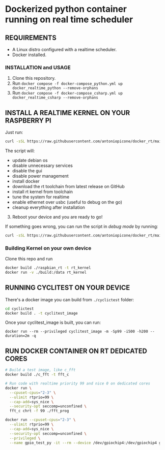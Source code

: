 # Dockerized python container running on real time scheduler

## REQUIREMENTS

- A Linux distro configured with a realtime scheduler.
- Docker installed.

### INSTALLATION and USAGE

1. Clone this repository.
2. Run `docker compose -f docker-compose_python.yml up docker_realtime_python --remove-orphans`
3. Run `docker compose -f docker-compose_csharp.yml up docker_realtime_csharp --remove-orphans`



## INSTALL A REALTIME KERNEL ON YOUR RASPBERRY PI

Just run:

```bash
curl -sSL https://raw.githubusercontent.com/antoniopicone/docker_rt/main/install_realtime_kernel.sh | sudo sh
```
The script will:

- update debian os
- disable unnecessary services
- disable the gui
- disable power management
- install docker
- download the rt toolchain from latest release on GitHub
- install rt kernel from toolchain
- tune the system for realtime
- enable ethernet over usbc (useful to debug on the go)
- cleanup everything after installation

3. Reboot your device and you are ready to go!

If something goes wrong, you can run the script in *debug mode* by running:

```bash
curl -sSL https://raw.githubusercontent.com/antoniopicone/docker_rt/main/install_realtime_kernel.sh --debug | sudo sh
```


### Building Kernel on your own device
Clone this repo and run
```bash
docker build ./raspbian_rt -t rt_kernel
docker run -v ./build:/data rt_kernel
``` 

## RUNNING CYCLITEST ON YOUR DEVICE

There's a docker image you can build from `./cyclictest` folder:

```bash
cd cyclictest
docker build . -t cyclitest_image
```

Once your cyclitest_image is built, you can run:

```
docker run --rm --privileged cyclitest_image -m -Sp99 -i500 -h200 --duration=2m -q
``` 

## RUN DOCKER CONTAINER ON RT DEDICATED CORES

```bash
# Build a test image, like c_fft
docker build ./c_fft -t fft_c

# Run code with realtime priority 99 and nice 0 on dedicated cores
docker run \
  --cpuset-cpus="2-3" \
  --ulimit rtprio=99 \
  --cap-add=sys_nice \
  --security-opt seccomp=unconfined \
  fft_c chrt -f 99 ./fft_prog

docker run --cpuset-cpus="2-3" \
  --ulimit rtprio=99 \
  --cap-add=sys_nice \
  --security-opt seccomp=unconfined \
  --privileged \
  --name gpio_test_py -it --rm --device /dev/gpiochip4:/dev/gpiochip4 gpiotest
```
